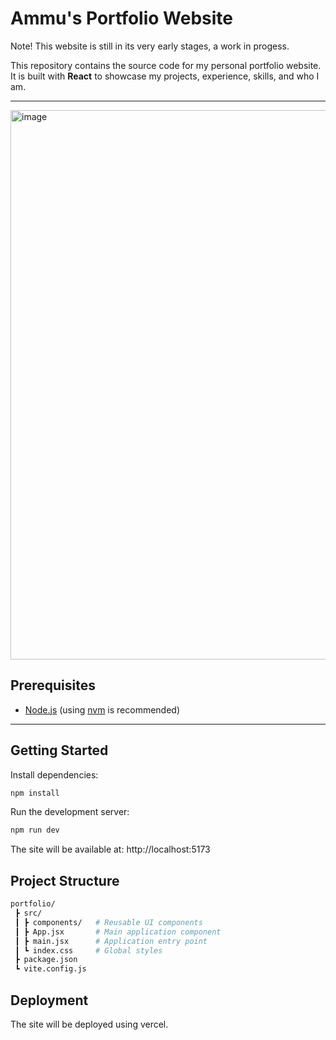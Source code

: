 # Ammu's Portfolio Website

Note! This website is still in its very early stages, a work in progess.

This repository contains the source code for my personal portfolio website.  
It is built with **React** to showcase my projects, experience, skills, and who I am.

---

<img width="1214" height="879" alt="image" src="https://github.com/user-attachments/assets/158f9746-4820-459a-8037-0a4a04b77bae" />

## Prerequisites

- [Node.js](https://nodejs.org/) (using [nvm](https://github.com/nvm-sh/nvm) is recommended)

---

## Getting Started

Install dependencies:

```bash
npm install
```

Run the development server:

```bash
npm run dev
```

The site will be available at:
http://localhost:5173

## Project Structure
```bash
portfolio/
 ┣ src/
 ┃ ┣ components/   # Reusable UI components
 ┃ ┣ App.jsx       # Main application component
 ┃ ┣ main.jsx      # Application entry point
 ┃ ┗ index.css     # Global styles
 ┣ package.json
 ┗ vite.config.js
```

## Deployment
The site will be deployed using vercel.
